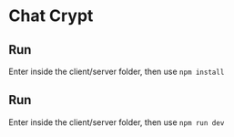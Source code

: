 # Chat Crypt

## Run
Enter inside the client/server folder, then use `npm install`

## Run
Enter inside the client/server folder, then use `npm run dev`
